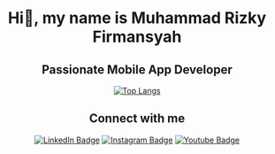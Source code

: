 <h1 align="center">Hi👋, my name is Muhammad Rizky Firmansyah</h1>
<h2 align="center">Passionate Mobile App Developer</h2>

<div align="center">

[![Top Langs](https://github-readme-stats.vercel.app/api/top-langs/?username=RizkyFirman00&layout=donut-vertical&theme=yeblu)](https://github.com/RizkyFirman00/github-readme-stats&theme=yeblu)

</div>

<!-- Conecct section -->
<h2 align="center">Connect with me </h3>
<p align="center">
<a href="https://linkedin.com/in/egwuenugift%22%3">
  <img src="https://img.shields.io/badge/Muhammad Rizky Firmansyah-0077B5?style=for-the-badge&logo=linkedin&logoColor=white;link=https://www.linkedin.com/in/muhammad-rizky-firmansyah-850b37130/" alt="LinkedIn Badge"></a> 
<a href="https://twitter.com/@lauragift_/">
  <img src="https://img.shields.io/badge/@rizkyfirman07 -black?style=for-the-badge&logo=instagram&logoColor=purple;link=https://www.instagram.com/rizkyfirman07/" alt="Instagram Badge"></a>
<a href="https://www.youtube.com/c/EgwuenuGift%22%3E">
  <img src="https://img.shields.io/badge/Damantine -red?style=for-the-badge&logo=youtube&logoColor=red;link=https://www.instagram.com/rizkyfirman07/" alt="Youtube Badge"></a>
</p>
<!-- Conecct section: END -->
